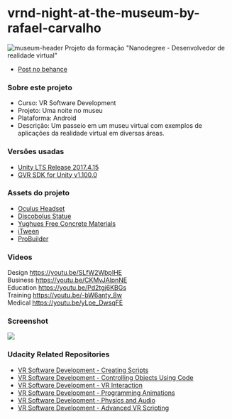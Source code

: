 # vrnd-night-at-the-museum-by-rafael-carvalho
![museum-header](https://user-images.githubusercontent.com/13722768/51907979-922a3780-23af-11e9-9163-bf6fc8ebfff6.png)
Projeto da formação "Nanodegree - Desenvolvedor de realidade virtual"
- [Post no behance](https://www.behance.net/gallery/75557803/Museum-VR-Cardboard)

### Sobre este projeto
- Curso: VR Software Development
- Projeto: Uma noite no museu
- Plataforma: Android
- Descrição: Um passeio em um museu virtual com exemplos de aplicações da realidade virtual em diversas áreas.

### Versões usadas
- [Unity LTS Release 2017.4.15](https://unity3d.com/unity/qa/lts-releases?version=2017.4)
- [GVR SDK for Unity v1.100.0](https://github.com/googlevr/gvr-unity-sdk/releases/tag/v1.100.1)

### Assets do projeto
- [Oculus Headset](https://sketchfab.com/models/cb451fd4bd254dfe98f70591c9b3d826)
- [Discobolus Statue](https://assetstore.unity.com/packages/3d/props/discobolus-statue-107544)
- [Yughues Free Concrete Materials](https://assetstore.unity.com/packages/2d/textures-materials/concrete/yughues-free-concrete-materials-12951)
- [iTween](https://assetstore.unity.com/packages/tools/animation/itween-84)
- [ProBuilder](https://assetstore.unity.com/packages/tools/modeling/probuilder-2-x-111418)


### Videos
Design https://youtu.be/SLfW2WbpIHE<br/>
Business https://youtu.be/CKMvJAlpnNE<br/>
Education https://youtu.be/Pd2tgj6KBGs<br/>
Training https://youtu.be/-bW6anty_8w<br/>
Medical https://youtu.be/yLpe_DwsqFE

### Screenshot
![](https://user-images.githubusercontent.com/13722768/51908768-d4ed0f00-23b1-11e9-8207-423775947594.png)

### Udacity Related Repositories
- [VR Software Development - Creating Scripts](https://github.com/udacity/VR-Software-Development_Creating-Scripts/releases)
- [VR Software Development - Controlling Objects Using Code](https://github.com/udacity/VR-Software-Development_Controlling-Objects-Using-Code/releases)
- [VR Software Development - VR Interaction](https://github.com/udacity/VR-Software-Development_VR-Interaction/releases)
- [VR Software Development - Programming Animations](https://github.com/udacity/VR-Software-Development_Programming-Animations/releases)
- [VR Software Development - Physics and Audio](https://github.com/udacity/VR-Software-Development_Physics-and-Audio/releases)
- [VR Software Development - Advanced VR Scripting](https://github.com/udacity/VR-Software-Development_Advanced-VR-Scripting/releases)
